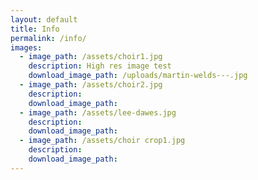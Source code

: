 ```yaml
---
layout: default
title: Info
permalink: /info/
images:
  - image_path: /assets/choir1.jpg
    description: High res image test
    download_image_path: /uploads/martin-welds---.jpg
  - image_path: /assets/choir2.jpg
    description:
    download_image_path:
  - image_path: /assets/lee-dawes.jpg
    description:
    download_image_path:
  - image_path: /assets/choir crop1.jpg
    description:
    download_image_path:
---
```



